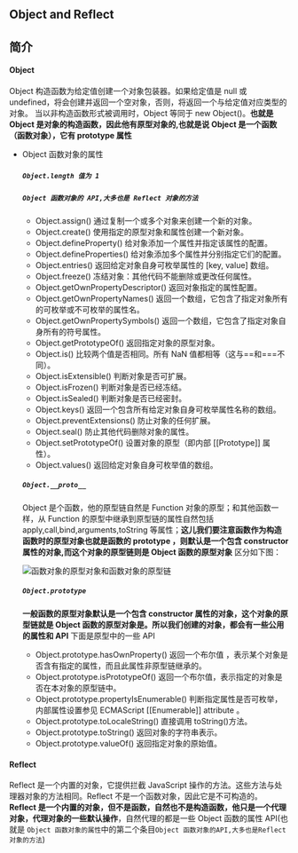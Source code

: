 
## Object and Reflect

## 简介

#### Object

Object 构造函数为给定值创建一个对象包装器。如果给定值是 null 或 undefined，将会创建并返回一个空对象，否则，将返回一个与给定值对应类型的对象。
当以非构造函数形式被调用时，Object 等同于 new Object()。**也就是 Object 是对象的构造函数，因此他有原型对象的,也就是说 Object 是一个函数（函数对象），它有 prototype 属性**

- Object 函数对象的属性

  ##### `Object.length 值为 1`

  ##### `Object 函数对象的 API,大多也是 Reflect 对象的方法`

  - Object.assign()
    通过复制一个或多个对象来创建一个新的对象。
  - Object.create()
    使用指定的原型对象和属性创建一个新对象。
  - Object.defineProperty()
    给对象添加一个属性并指定该属性的配置。
  - Object.defineProperties()
    给对象添加多个属性并分别指定它们的配置。
  - Object.entries()
    返回给定对象自身可枚举属性的 [key, value] 数组。
  - Object.freeze()
    冻结对象：其他代码不能删除或更改任何属性。
  - Object.getOwnPropertyDescriptor()
    返回对象指定的属性配置。
  - Object.getOwnPropertyNames()
    返回一个数组，它包含了指定对象所有的可枚举或不可枚举的属性名。
  - Object.getOwnPropertySymbols()
    返回一个数组，它包含了指定对象自身所有的符号属性。
  - Object.getPrototypeOf()
    返回指定对象的原型对象。
  - Object.is()
    比较两个值是否相同。所有 NaN 值都相等（这与==和===不同）。
  - Object.isExtensible()
    判断对象是否可扩展。
  - Object.isFrozen()
    判断对象是否已经冻结。
  - Object.isSealed()
    判断对象是否已经密封。
  - Object.keys()
    返回一个包含所有给定对象自身可枚举属性名称的数组。
  - Object.preventExtensions()
    防止对象的任何扩展。
  - Object.seal()
    防止其他代码删除对象的属性。
  - Object.setPrototypeOf()
    设置对象的原型（即内部 [[Prototype]] 属性）。
  - Object.values()
    返回给定对象自身可枚举值的数组。
    <br />

  ##### `Object.__proto__`

  Object 是个函数，他的原型链自然是 Function 对象的原型；和其他函数一样，从 Function 的原型中继承到原型链的属性自然包括 apply,call,bind,arguments,toString 等属性；**这儿我们要注意函数作为构造函数时的原型对象也就是函数的 prototype ，则默认是一个包含 constructor 属性的对象,而这个对象的原型链则是 Object 函数的原型对象**
 区分如下图：
 
  ![函数对象的原型对象和函数对象的原型链](../assets/image/javascript/class/objectPrototypeAndProto.png)
  <br />

  ##### `Object.prototype`

  **一般函数的原型对象默认是一个包含 constructor 属性的对象，这个对象的原型链就是 Object 函数的原型对象是。所以我们创建的对象，都会有一些公用的属性和 API**
  下面是原型中的一些 API

  - Object.prototype.hasOwnProperty()
    返回一个布尔值 ，表示某个对象是否含有指定的属性，而且此属性非原型链继承的。
    <br />
  - Object.prototype.isPrototypeOf()
    返回一个布尔值，表示指定的对象是否在本对象的原型链中。
    <br />
  - Object.prototype.propertyIsEnumerable()
    判断指定属性是否可枚举，内部属性设置参见 ECMAScript [[Enumerable]] attribute 。
    <br />
  - Object.prototype.toLocaleString()
    直接调用 toString()方法。
    <br />
  - Object.prototype.toString()
    返回对象的字符串表示。
    <br />
  - Object.prototype.valueOf()
    返回指定对象的原始值。
    <br />

#### Reflect

Reflect 是一个内置的对象，它提供拦截 JavaScript 操作的方法。这些方法与处理器对象的方法相同。Reflect 不是一个函数对象，因此它是不可构造的。
**Reflect 是一个内置的对象，但不是函数，自然也不是构造函数，他只是一个代理对象，代理对象的一些默认操作**，自然代理的都是一些 Object 函数的属性 API(也就是 `Object 函数对象的属性`中的第二个条目`Object 函数对象的API,大多也是Reflect对象的方法`)
